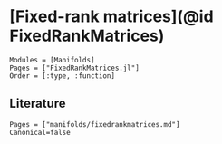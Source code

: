 # [Fixed-rank matrices](@id FixedRankMatrices)

```@autodocs
Modules = [Manifolds]
Pages = ["FixedRankMatrices.jl"]
Order = [:type, :function]
```

## Literature

```@bibliography
Pages = ["manifolds/fixedrankmatrices.md"]
Canonical=false
```